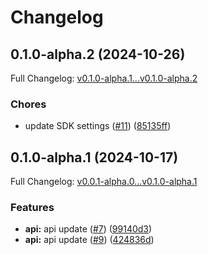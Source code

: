 # Changelog

## 0.1.0-alpha.2 (2024-10-26)

Full Changelog: [v0.1.0-alpha.1...v0.1.0-alpha.2](https://github.com/MpesaFlow/mpesaflow-java/compare/v0.1.0-alpha.1...v0.1.0-alpha.2)

### Chores

* update SDK settings ([#11](https://github.com/MpesaFlow/mpesaflow-java/issues/11)) ([85135ff](https://github.com/MpesaFlow/mpesaflow-java/commit/85135ff8da15834fe28236d0af00e71089e9c528))

## 0.1.0-alpha.1 (2024-10-17)

Full Changelog: [v0.0.1-alpha.0...v0.1.0-alpha.1](https://github.com/MpesaFlow/mpesaflow-java/compare/v0.0.1-alpha.0...v0.1.0-alpha.1)

### Features

* **api:** api update ([#7](https://github.com/MpesaFlow/mpesaflow-java/issues/7)) ([99140d3](https://github.com/MpesaFlow/mpesaflow-java/commit/99140d3948b126a4ec7579ff4f80cdaf5a8afc1e))
* **api:** api update ([#9](https://github.com/MpesaFlow/mpesaflow-java/issues/9)) ([424836d](https://github.com/MpesaFlow/mpesaflow-java/commit/424836d8dcd1244fab175e21ff58b15aa6e1747e))
